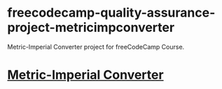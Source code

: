 # freecodecamp-quality-assurance-project-metricimpconverter
Metric-Imperial Converter project for freeCodeCamp Course.

# [Metric-Imperial Converter](https://www.freecodecamp.org/learn/quality-assurance/quality-assurance-projects/metric-imperial-converter)
